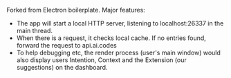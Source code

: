 Forked from Electron boilerplate. Major features:

* The app will start a local HTTP server, listening to localhost:26337 in the main thread.
* When there is a request, it checks local cache. If no entries found, forward the request to api.ai.codes
* To help debugging etc, the render process (user's main window) would also display users Intention, Context and the Extension (our suggestions) on the dashboard.
